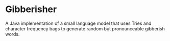 # Gibberisher
A Java implementation of a small language model that uses Tries and character frequency bags to generate random but pronounceable gibberish words.
